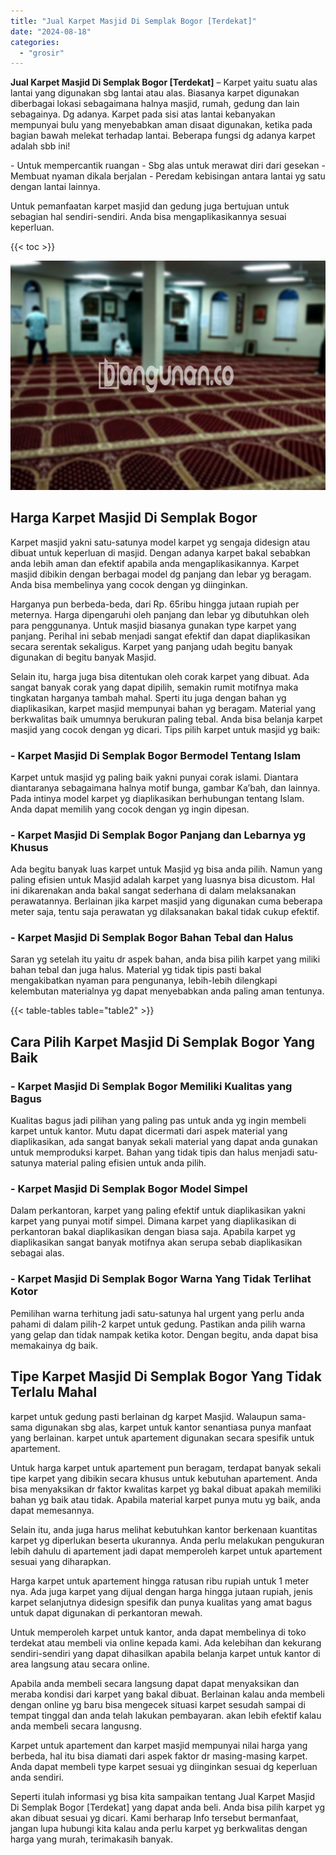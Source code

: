 ```yaml
---
title: "Jual Karpet Masjid Di Semplak Bogor [Terdekat]"
date: "2024-08-18"
categories: 
  - "grosir"
---
```


**Jual Karpet Masjid Di Semplak Bogor \[Terdekat\]** – Karpet yaitu suatu alas lantai yang digunakan sbg lantai atau alas. Biasanya karpet digunakan diberbagai lokasi sebagaimana halnya masjid, rumah, gedung dan lain sebagainya. Dg adanya. Karpet pada sisi atas lantai kebanyakan mempunyai bulu yang menyebabkan aman disaat digunakan, ketika pada bagian bawah melekat terhadap lantai. Beberapa fungsi dg adanya karpet adalah sbb ini!

\- Untuk mempercantik ruangan - Sbg alas untuk merawat diri dari gesekan - Membuat nyaman dikala berjalan - Peredam kebisingan antara lantai yg satu dengan lantai lainnya.

Untuk pemanfaatan karpet masjid dan gedung juga bertujuan untuk sebagian hal sendiri-sendiri. Anda bisa mengaplikasikannya sesuai keperluan.

{{< toc >}}

![Jual Karpet Masjid Di Semplak Bogor [Terdekat]](/images/grosir-karpet-murah-63.png)

## Harga Karpet Masjid Di Semplak Bogor

Karpet masjid yakni satu-satunya model karpet yg sengaja didesign atau dibuat untuk keperluan di masjid. Dengan adanya karpet bakal sebabkan anda lebih aman dan efektif apabila anda mengaplikasikannya. Karpet masjid dibikin dengan berbagai model dg panjang dan lebar yg beragam. Anda bisa membelinya yang cocok dengan yg diinginkan.

Harganya pun berbeda-beda, dari Rp. 65ribu hingga jutaan rupiah per meternya. Harga dipengaruhi oleh panjang dan lebar yg dibutuhkan oleh para penggunanya. Untuk masjid biasanya gunakan type karpet yang panjang. Perihal ini sebab menjadi sangat efektif dan dapat diaplikasikan secara serentak sekaligus. Karpet yang panjang udah begitu banyak digunakan di begitu banyak Masjid.

Selain itu, harga juga bisa ditentukan oleh corak karpet yang dibuat. Ada sangat banyak corak yang dapat dipilih, semakin rumit motifnya maka tingkatan harganya tambah mahal. Sperti itu juga dengan bahan yg diaplikasikan, karpet masjid mempunyai bahan yg beragam. Material yang berkwalitas baik umumnya berukuran paling tebal. Anda bisa belanja karpet masjid yang cocok dengan yg dicari. Tips pilih karpet untuk masjid yg baik:

### \- Karpet Masjid Di Semplak Bogor Bermodel Tentang Islam

Karpet untuk masjid yg paling baik yakni punyai corak islami. Diantara diantaranya sebagaimana halnya motif bunga, gambar Ka’bah, dan lainnya. Pada intinya model karpet yg diaplikasikan berhubungan tentang Islam. Anda dapat memilih yang cocok dengan yg ingin dipesan.

### \- Karpet Masjid Di Semplak Bogor Panjang dan Lebarnya yg Khusus

Ada begitu banyak luas karpet untuk Masjid yg bisa anda pilih. Namun yang paling efisien untuk Masjid adalah karpet yang luasnya bisa dicustom. Hal ini dikarenakan anda bakal sangat sederhana di dalam melaksanakan perawatannya. Berlainan jika karpet masjid yang digunakan cuma beberapa meter saja, tentu saja perawatan yg dilaksanakan bakal tidak cukup efektif.

### \- Karpet Masjid Di Semplak Bogor Bahan Tebal dan Halus

Saran yg setelah itu yaitu dr aspek bahan, anda bisa pilih karpet yang miliki bahan tebal dan juga halus. Material yg tidak tipis pasti bakal mengakibatkan nyaman para pengunanya, lebih-lebih dilengkapi kelembutan materialnya yg dapat menyebabkan anda paling aman tentunya.

{{< table-tables table="table2" >}}

## Cara Pilih Karpet Masjid Di Semplak Bogor Yang Baik

### \- Karpet Masjid Di Semplak Bogor Memiliki Kualitas yang Bagus

Kualitas bagus jadi pilihan yang paling pas untuk anda yg ingin membeli karpet untuk kantor. Mutu dapat dicermati dari aspek material yang diaplikasikan, ada sangat banyak sekali material yang dapat anda gunakan untuk memproduksi karpet. Bahan yang tidak tipis dan halus menjadi satu-satunya material paling efisien untuk anda pilih.

### \- Karpet Masjid Di Semplak Bogor Model Simpel

Dalam perkantoran, karpet yang paling efektif untuk diaplikasikan yakni karpet yang punyai motif simpel. Dimana karpet yang diaplikasikan di perkantoran bakal diaplikasikan dengan biasa saja. Apabila karpet yg diaplikasikan sangat banyak motifnya akan serupa sebab diaplikasikan sebagai alas.

### \- Karpet Masjid Di Semplak Bogor Warna Yang Tidak Terlihat Kotor

Pemilihan warna terhitung jadi satu-satunya hal urgent yang perlu anda pahami di dalam pilih-2 karpet untuk gedung. Pastikan anda pilih warna yang gelap dan tidak nampak ketika kotor. Dengan begitu, anda dapat bisa memakainya dg baik.

## Tipe Karpet Masjid Di Semplak Bogor Yang Tidak Terlalu Mahal

karpet untuk gedung pasti berlainan dg karpet Masjid. Walaupun sama-sama digunakan sbg alas, karpet untuk kantor senantiasa punya manfaat yang berlainan. karpet untuk apartement digunakan secara spesifik untuk apartement.

Untuk harga karpet untuk apartement pun beragam, terdapat banyak sekali tipe karpet yang dibikin secara khusus untuk kebutuhan apartement. Anda bisa menyaksikan dr faktor kwalitas karpet yg bakal dibuat apakah memiliki bahan yg baik atau tidak. Apabila material karpet punya mutu yg baik, anda dapat memesannya.

Selain itu, anda juga harus melihat kebutuhkan kantor berkenaan kuantitas karpet yg diperlukan beserta ukurannya. Anda perlu melakukan pengukuran lebih dahulu di apartement jadi dapat memperoleh karpet untuk apartement sesuai yang diharapkan.

Harga karpet untuk apartement hingga ratusan ribu rupiah untuk 1 meter nya. Ada juga karpet yang dijual dengan harga hingga jutaan rupiah, jenis karpet selanjutnya didesign spesifik dan punya kualitas yang amat bagus untuk dapat digunakan di perkantoran mewah.

Untuk memperoleh karpet untuk kantor, anda dapat membelinya di toko terdekat atau membeli via online kepada kami. Ada kelebihan dan kekurang sendiri-sendiri yang dapat dihasilkan apabila belanja karpet untuk kantor di area langsung atau secara online.

Apabila anda membeli secara langsung dapat dapat menyaksikan dan meraba kondisi dari karpet yang bakal dibuat. Berlainan kalau anda membeli dengan online yg baru bisa mengecek situasi karpet sesudah sampai di tempat tinggal dan anda telah lakukan pembayaran. akan lebih efektif kalau anda membeli secara langusng.

Karpet untuk apartement dan karpet masjid mempunyai nilai harga yang berbeda, hal itu bisa diamati dari aspek faktor dr masing-masing karpet. Anda dapat membeli type karpet sesuai yg diinginkan sesuai dg keperluan anda sendiri.

Seperti itulah informasi yg bisa kita sampaikan tentang Jual Karpet Masjid Di Semplak Bogor \[Terdekat\] yang dapat anda beli. Anda bisa pilih karpet yg akan dibuat sesuai yg dicari. Kami berharap Info tersebut bermanfaat, jangan lupa hubungi kita kalau anda perlu karpet yg berkwalitas dengan harga yang murah, terimakasih banyak.
